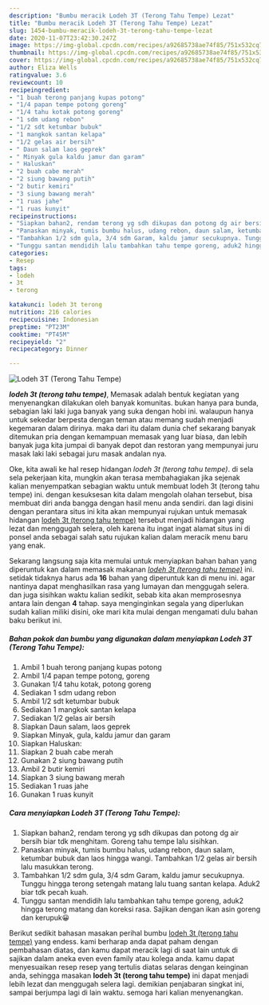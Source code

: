 ```yaml
---
description: "Bumbu meracik Lodeh 3T (Terong Tahu Tempe) Lezat"
title: "Bumbu meracik Lodeh 3T (Terong Tahu Tempe) Lezat"
slug: 1454-bumbu-meracik-lodeh-3t-terong-tahu-tempe-lezat
date: 2020-11-07T23:42:30.247Z
image: https://img-global.cpcdn.com/recipes/a92685738ae74f85/751x532cq70/lodeh-3t-terong-tahu-tempe-foto-resep-utama.jpg
thumbnail: https://img-global.cpcdn.com/recipes/a92685738ae74f85/751x532cq70/lodeh-3t-terong-tahu-tempe-foto-resep-utama.jpg
cover: https://img-global.cpcdn.com/recipes/a92685738ae74f85/751x532cq70/lodeh-3t-terong-tahu-tempe-foto-resep-utama.jpg
author: Eliza Wells
ratingvalue: 3.6
reviewcount: 10
recipeingredient:
- "1 buah terong panjang kupas potong"
- "1/4 papan tempe potong goreng"
- "1/4 tahu kotak potong goreng"
- "1 sdm udang rebon"
- "1/2 sdt ketumbar bubuk"
- "1 mangkok santan kelapa"
- "1/2 gelas air bersih"
- " Daun salam laos geprek"
- " Minyak gula kaldu jamur dan garam"
- " Haluskan"
- "2 buah cabe merah"
- "2 siung bawang putih"
- "2 butir kemiri"
- "3 siung bawang merah"
- "1 ruas jahe"
- "1 ruas kunyit"
recipeinstructions:
- "Siapkan bahan2, rendam terong yg sdh dikupas dan potong dg air bersih biar tdk menghitam. Goreng tahu tempe lalu sisihkan."
- "Panaskan minyak, tumis bumbu halus, udang rebon, daun salam, ketumbar bubuk dan laos hingga wangi. Tambahkan 1/2 gelas air bersih lalu masukkan terong."
- "Tambahkan 1/2 sdm gula, 3/4 sdm Garam, kaldu jamur secukupnya. Tunggu hingga terong setengah matang lalu tuang santan kelapa. Aduk2 biar tdk pecah kuah."
- "Tunggu santan mendidih lalu tambahkan tahu tempe goreng, aduk2 hingga terong matang dan koreksi rasa. Sajikan dengan ikan asin goreng dan kerupuk😀"
categories:
- Resep
tags:
- lodeh
- 3t
- terong

katakunci: lodeh 3t terong 
nutrition: 216 calories
recipecuisine: Indonesian
preptime: "PT23M"
cooktime: "PT45M"
recipeyield: "2"
recipecategory: Dinner

---
```



![Lodeh 3T (Terong Tahu Tempe)](https://img-global.cpcdn.com/recipes/a92685738ae74f85/751x532cq70/lodeh-3t-terong-tahu-tempe-foto-resep-utama.jpg)

<b><i>lodeh 3t (terong tahu tempe)</i></b>, Memasak adalah bentuk kegiatan yang menyenangkan dilakukan oleh banyak komunitas. bukan hanya para bunda, sebagian laki laki juga banyak yang suka dengan hobi ini. walaupun hanya untuk sekedar berpesta dengan teman atau memang sudah menjadi kegemaran dalam dirinya. maka dari itu dalam dunia chef sekarang banyak ditemukan pria dengan kemampuan memasak yang luar biasa, dan lebih banyak juga kita jumpai di banyak depot dan restoran yang mempunyai juru masak laki laki sebagai juru masak andalan nya.



Oke, kita awali ke hal resep hidangan <i>lodeh 3t (terong tahu tempe)</i>. di sela sela pekerjaan kita, mungkin akan terasa membahagiakan jika sejenak kalian menyempatkan sebagian waktu untuk membuat lodeh 3t (terong tahu tempe) ini. dengan kesuksesan kita dalam mengolah olahan tersebut, bisa membuat diri anda bangga dengan hasil menu anda sendiri. dan lagi disini dengan perantara situs ini kita akan mempunyai rujukan untuk memasak hidangan <u>lodeh 3t (terong tahu tempe)</u> tersebut menjadi hidangan yang lezat dan menggugah selera, oleh karena itu ingat ingat alamat situs ini di ponsel anda sebagai salah satu rujukan kalian dalam meracik menu baru yang enak.


Sekarang langsung saja kita memulai untuk menyiapkan bahan bahan yang diperuntuk kan dalam memasak makanan <u><i>lodeh 3t (terong tahu tempe)</i></u> ini. setidak tidaknya harus ada <b>16</b> bahan yang diperuntuk kan di menu ini. agar nantinya dapat menghasilkan rasa yang lumayan dan menggugah selera. dan juga sisihkan waktu kalian sedikit, sebab kita akan memprosesnya antara lain dengan <b>4</b> tahap. saya menginginkan segala yang diperlukan sudah kalian miliki disini, oke mari kita mulai dengan mengamati dulu bahan baku berikut ini.

<!--inarticleads1-->

##### Bahan pokok dan bumbu yang digunakan dalam menyiapkan Lodeh 3T (Terong Tahu Tempe):

1. Ambil 1 buah terong panjang kupas potong
1. Ambil 1/4 papan tempe potong, goreng
1. Gunakan 1/4 tahu kotak, potong goreng
1. Sediakan 1 sdm udang rebon
1. Ambil 1/2 sdt ketumbar bubuk
1. Sediakan 1 mangkok santan kelapa
1. Sediakan 1/2 gelas air bersih
1. Siapkan  Daun salam, laos geprek
1. Siapkan  Minyak, gula, kaldu jamur dan garam
1. Siapkan  Haluskan:
1. Siapkan 2 buah cabe merah
1. Gunakan 2 siung bawang putih
1. Ambil 2 butir kemiri
1. Siapkan 3 siung bawang merah
1. Sediakan 1 ruas jahe
1. Gunakan 1 ruas kunyit




<!--inarticleads2-->

##### Cara menyiapkan Lodeh 3T (Terong Tahu Tempe):

1. Siapkan bahan2, rendam terong yg sdh dikupas dan potong dg air bersih biar tdk menghitam. Goreng tahu tempe lalu sisihkan.
1. Panaskan minyak, tumis bumbu halus, udang rebon, daun salam, ketumbar bubuk dan laos hingga wangi. Tambahkan 1/2 gelas air bersih lalu masukkan terong.
1. Tambahkan 1/2 sdm gula, 3/4 sdm Garam, kaldu jamur secukupnya. Tunggu hingga terong setengah matang lalu tuang santan kelapa. Aduk2 biar tdk pecah kuah.
1. Tunggu santan mendidih lalu tambahkan tahu tempe goreng, aduk2 hingga terong matang dan koreksi rasa. Sajikan dengan ikan asin goreng dan kerupuk😀




Berikut sedikit bahasan masakan perihal bumbu <u>lodeh 3t (terong tahu tempe)</u> yang endess. kami berharap anda dapat paham dengan pembahasan diatas, dan kamu dapat meracik lagi di saat lain untuk di sajikan dalam aneka even even family atau kolega anda. kamu dapat menyesuaikan resep resep yang tertulis diatas selaras dengan keinginan anda, sehingga masakan <b>lodeh 3t (terong tahu tempe)</b> ini dapat menjadi lebih lezat dan menggugah selera lagi. demikian penjabaran singkat ini, sampai berjumpa lagi di lain waktu. semoga hari kalian menyenangkan.
